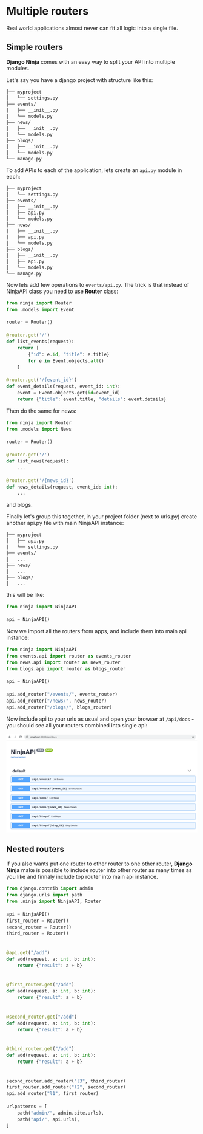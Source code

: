 # Multiple routers

Real world applications almost never can fit all logic into a single file. 

## Simple routers

**Django Ninja** comes with an easy way to split your API into multiple modules.

Let's say you have a django project with structure like this:


```
├── myproject
│   └── settings.py
├── events/
│   ├── __init__.py
│   └── models.py
├── news/
│   ├── __init__.py
│   └── models.py
├── blogs/
│   ├── __init__.py
│   └── models.py
└── manage.py
```

To add APIs to each of the application, lets create an `api.py` module in each:

``` hl_lines="5 9 13"
├── myproject
│   └── settings.py
├── events/
│   ├── __init__.py
│   ├── api.py
│   └── models.py
├── news/
│   ├── __init__.py
│   ├── api.py
│   └── models.py
├── blogs/
│   ├── __init__.py
│   ├── api.py
│   └── models.py
└── manage.py
```

Now lets add few operations to `events/api.py`. The trick is that instead of NinjaAPI class you need to use **Router** class:

```python  hl_lines="1 4 6 13"
from ninja import Router
from .models import Event

router = Router()

@router.get('/')
def list_events(request):
    return [
        {"id": e.id, "title": e.title}
        for e in Event.objects.all()
    ]

@router.get('/{event_id}')
def event_details(request, event_id: int):
    event = Event.objects.get(id=event_id)
    return {"title": event.title, "details": event.details}
```

Then do the same for news:

```python  hl_lines="1 4"
from ninja import Router
from .models import News

router = Router()

@router.get('/')
def list_news(request):
    ...

@router.get('/{news_id}')
def news_details(request, event_id: int):
    ...
```
and blogs.


Finally let's group this together, in your project folder (next to urls.py) create another api.py file with main NinjaAPI instance:

``` hl_lines="2"
├── myproject
│   ├── api.py
│   └── settings.py
├── events/
│   ...
├── news/
│   ...
├── blogs/
│   ...

```

this will be like:

```Python
from ninja import NinjaAPI

api = NinjaAPI()

```

Now we import all the routers from apps, and include them into main api instance:

```Python hl_lines="2 3 4 8 9 10"
from ninja import NinjaAPI
from events.api import router as events_router
from news.api import router as news_router
from blogs.api import router as blogs_router

api = NinjaAPI()

api.add_router("/events/", events_router)
api.add_router("/news/", news_router)
api.add_router("/blogs/", blogs_router)
```

Now include api to your urls as usual and open your browser at `/api/docs` - you should see all your routers combined into single api:


![Swagger UI Routers](../img/routers-swagger.png)


## Nested routers

If you also wants put one router to other router to one other router, **Django Ninja** make is possible to include router into other router as many times as you like and finnaly include top router into main api instance. 

```Python
from django.contrib import admin
from django.urls import path
from .ninja import NinjaAPI, Router

api = NinjaAPI()
first_router = Router()
second_router = Router()
third_router = Router()


@api.get("/add")
def add(request, a: int, b: int):
    return {"result": a + b}


@first_router.get("/add")
def add(request, a: int, b: int):
    return {"result": a + b}


@second_router.get("/add")
def add(request, a: int, b: int):
    return {"result": a + b}


@third_router.get("/add")
def add(request, a: int, b: int):
    return {"result": a + b}


second_router.add_router("l3", third_router)
first_router.add_router("l2", second_router)
api.add_router("l1", first_router)

urlpatterns = [
    path("admin/", admin.site.urls),
    path("api/", api.urls),
]
```
